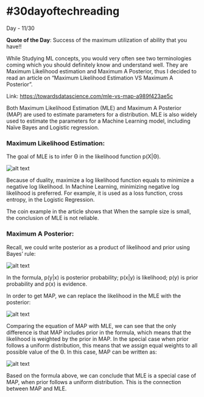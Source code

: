 # #30dayoftechreading

Day - 11/30

**Quote of the Day**: Success of the maximum utilization of ability that you have!!

While Studying ML concepts, you would very often see two terminologies coming which you should definitely know and understand well. They are Maximum Likelihood estimation and Maximum A Posterior, thus I decided to read an article on “Maximum Likelihood Estimation VS Maximum A Posterior”.

Link: https://towardsdatascience.com/mle-vs-map-a989f423ae5c 

Both Maximum Likelihood Estimation (MLE) and Maximum A Posterior (MAP) are used to estimate parameters for a distribution. MLE is also widely used to estimate the parameters for a Machine Learning model, including Naïve Bayes and Logistic regression.


### **Maximum Likelihood Estimation:**

The goal of MLE is to infer Θ in the likelihood function p(X|Θ).

![alt text](https://miro.medium.com/max/294/1*Yn-toKQ53M7jdMMxGBYSbA.gif)

Because of duality, maximize a log likelihood function equals to minimize a negative log likelihood. In Machine Learning, minimizing negative log likelihood is preferred. For example, it is used as a loss function, cross entropy, in the Logistic Regression.

The coin example in the article shows that When the sample size is small, the conclusion of MLE is not reliable.


### **Maximum A Posterior:**

Recall, we could write posterior as a product of likelihood and prior using Bayes’ rule:

![alt text](https://miro.medium.com/max/411/1*HiJ4JaVAc6IIFqQqDW87wg.png)

In the formula, p(y|x) is posterior probability; p(x|y) is likelihood; p(y) is prior probability and p(x) is evidence.

In order to get MAP, we can replace the likelihood in the MLE with the posterior:

![alt text](https://miro.medium.com/max/430/1*nnB9V9HPHsMdofRyh_UbPw.png)

Comparing the equation of MAP with MLE, we can see that the only difference is that MAP includes prior in the formula, which means that the likelihood is weighted by the prior in MAP.
In the special case when prior follows a uniform distribution, this means that we assign equal weights to all possible value of the Θ. In this case, MAP can be written as:

![alt text](https://miro.medium.com/max/430/1*Vp-Wy_o3FIvg_rBnRRGSzg.png)

Based on the formula above, we can conclude that MLE is a special case of MAP, when prior follows a uniform distribution. This is the connection between MAP and MLE.
